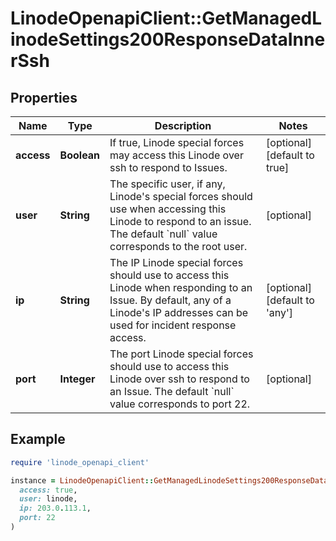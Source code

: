 # LinodeOpenapiClient::GetManagedLinodeSettings200ResponseDataInnerSsh

## Properties

| Name | Type | Description | Notes |
| ---- | ---- | ----------- | ----- |
| **access** | **Boolean** | If true, Linode special forces may access this Linode over ssh to respond to Issues. | [optional][default to true] |
| **user** | **String** | The specific user, if any, Linode&#39;s special forces should use when accessing this Linode to respond to an issue.  The default &#x60;null&#x60; value corresponds to the root user. | [optional] |
| **ip** | **String** | The IP Linode special forces should use to access this Linode when responding to an Issue.  By default, any of a Linode&#39;s IP addresses can be used for incident response access. | [optional][default to &#39;any&#39;] |
| **port** | **Integer** | The port Linode special forces should use to access this Linode over ssh to respond to an Issue.  The default &#x60;null&#x60; value corresponds to port 22. | [optional] |

## Example

```ruby
require 'linode_openapi_client'

instance = LinodeOpenapiClient::GetManagedLinodeSettings200ResponseDataInnerSsh.new(
  access: true,
  user: linode,
  ip: 203.0.113.1,
  port: 22
)
```

